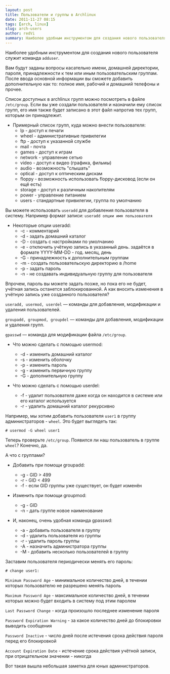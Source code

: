 ```yaml
---
layout: post
title: Пользователи и группы в Archlinux
date: 2011-11-27 08:15
tags: [arch, linux]
slug: arch-users
author: redVi
summary: Наиболее удобным инструментом для создания нового пользователя служит команда adduser.
---
```


Наиболее удобным инструментом для создания нового пользователя служит команда `adduser`.

Вам будут заданы вопросы касательно имени, домашней директории, пароля, принадлежности к тем или иным пользовательским группам. После ввода основной информации вы сможете добавить дополнительную как то: полное имя, рабочий и домашний телефоны и прочее.

Список доступных в archlinux групп можно посмотреть в файле `/etc/group`. Если вы уже создали пользователя и назначили ему список групп, его имя также будет записано в этот файл напротив тех групп, которым он принадлежит.

* Примерный список групп, куда можно внести пользователя:
    - lp - доступ к печати
    - wheel - административные привилегии
    - ftp - доступ к указанной службе
    - mail - почта
    - games - доступ к играм
    - network - управление сетью
    - video - доступ к видео (графика, фильмы)
    - audio - возможность "слышать"
    - optical - доступ к оптическим дискам
    - floppy - возможность использовать floppy-дисковод (если он ещё есть)
    - storage - доступ к различным накопителям
    - power - управление питанием
    - users - стандартные привилегии, группа по умолчанию

Вы можете использовать `useradd` для добавления пользователя в систему. Например формат записи:
`useradd опции имя пользователя`

* Некоторые опции useradd:
    - -c - комментарий
    - -d - задать домашний каталог
    - -D - создать с настройками по умолчанию
    - -e - отключить учётную запись в указанный день. задаётся в формате YYYY-MM-DD - год. месяц, день
    - -G - принадлежность к дополнительным группам
    - -m - создать пользовательскую директорию в /home
    - -p - задать пароль
    - -n - не создавать индивидуальную группу для пользователя

Впрочем, пароль вы можете задать позже, но пока его не будет, учётная запись останется заблокированной.
А как вносить изменения в учётную запись уже созданного пользователя?

`useradd, usermod, userdel` — команды для добавления, модификации и удаления пользователей.

`groupadd, groupmod, groupdel` — команды для добавления, модификации и удаления групп.

`gpasswd` — команда для модификации файла `/etc/group`.

* Что можно сделать с помощью usermod:
    - -d - изменить домашний каталог
    - -s - изменить оболочку
    - -p - изменить пароль
    - -g - изменить первичную группу
    - -G - дополнительную группу


* Что можно сделать с помощью userdel:
    - -f - удалит пользователя даже когда он находится в системе или его каталог используется
    - -r - удалить домашний каталог рекурсивно

Например, мы хотим добавить пользователя `user1` в группу администраторов - `wheel`. Это будет выглядеть так:

```console
# usermod -G wheel user1
```

Теперь проверьте `/etc/group`. Появился ли наш пользователь в группе `wheel`? Конечно, да.

А что с группами?

* Добавить при помощи groupadd:
    - -g - GID > 499
    - -r - GID < 499
    - -f - если GID группы уже существует, он будет изменён

* Изменить при помощи groupmod:
    - -g - GID
    - -n - дать группе новое наименование

* И, наконец, очень удобная команда gpasswd:
    - -a - добавить пользователя в группу
    - -d - удалить пользователя из группы
    - -r - удалить пароль группы
    - -A - назначить администратора группы
    - -M - добавить несколько пользователей в группу

Заставим пользователя периодически менять его пароль:

```console
# change user1:
```

`Minimum Password Age` - минимальное количество дней, в течении которых пользователю не разрешено менять пароль

`Maximum Password Age` - максимальное количество дней, в течении которых можно будет входить в систему под этим паролем

`Last Password Change` - когда произошло последнее изменение пароля

`Password Expiration Warning` - за какое количество дней до блокировки выводить сообщения

`Password Inactive` - число дней после истечения срока действия пароля перед его блокировкой

`Account Expiration Date` - истечение срока действия учётной записи, при отрицательном значении - никогда

Вот такая вышла небольшая заметка для юных администраторов.
